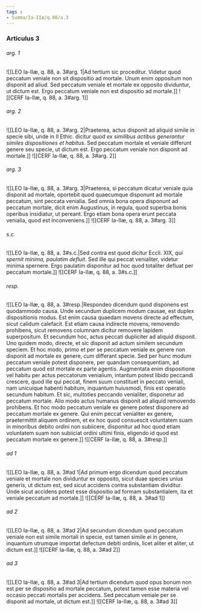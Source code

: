 ```yaml
---
tags : 
- Summa/Ia-IIæ/q.88/a.3
---
```


### Articulus 3

###### arg. 1
![[LEO Ia-IIæ, q. 88, a. 3#arg. 1|Ad tertium sic proceditur. Videtur quod peccatum veniale non sit dispositio ad mortale. Unum enim oppositum non disponit ad aliud. Sed peccatum veniale et mortale ex opposito dividuntur, ut dictum est. Ergo peccatum veniale non est dispositio ad mortale.]]
![[CERF Ia-IIæ, q. 88, a. 3#arg. 1]]

###### arg. 2
![[LEO Ia-IIæ, q. 88, a. 3#arg. 2|Praeterea, actus disponit ad aliquid simile in specie sibi, unde in II Ethic. dicitur quod *ex similibus actibus generantur similes dispositiones et habitus*. Sed peccatum mortale et veniale differunt genere seu specie, ut dictum est. Ergo peccatum veniale non disponit ad mortale.]]
![[CERF Ia-IIæ, q. 88, a. 3#arg. 2]]

###### arg. 3
![[LEO Ia-IIæ, q. 88, a. 3#arg. 3|Praeterea, si peccatum dicatur veniale quia disponit ad mortale, oportebit quod quaecumque disponunt ad mortale peccatum, sint peccata venialia. Sed omnia bona opera disponunt ad peccatum mortale, dicit enim Augustinus, in regula, quod superbia bonis operibus insidiatur, ut pereant. Ergo etiam bona opera erunt peccata venialia, quod est inconveniens.]]
![[CERF Ia-IIæ, q. 88, a. 3#arg. 3]]

###### s.c.
![[LEO Ia-IIæ, q. 88, a. 3#s.c.|Sed contra est quod dicitur Eccli. XIX, *qui spernit minima, paulatim defluit*. Sed ille qui peccat venialiter, videtur minima spernere. Ergo paulatim disponitur ad hoc quod totaliter defluat per peccatum mortale.]]
![[CERF Ia-IIæ, q. 88, a. 3#s.c.]]

###### resp.
![[LEO Ia-IIæ, q. 88, a. 3#resp.|Respondeo dicendum quod disponens est quodammodo causa. Unde secundum duplicem modum causae, est duplex dispositionis modus. Est enim causa quaedam movens directe ad effectum, sicut calidum calefacit. Est etiam causa indirecte movens, removendo prohibens, sicut removens columnam dicitur removere lapidem superpositum. Et secundum hoc, actus peccati dupliciter ad aliquid disponit. Uno quidem modo, directe, et sic disponit ad actum similem secundum speciem. Et hoc modo, primo et per se peccatum veniale ex genere non disponit ad mortale ex genere, cum differant specie. Sed per hunc modum peccatum veniale potest disponere, per quandam consequentiam, ad peccatum quod est mortale ex parte agentis. Augmentata enim dispositione vel habitu per actus peccatorum venialium, intantum potest libido peccandi crescere, quod ille qui peccat, finem suum constituet in peccato veniali, nam unicuique habenti habitum, inquantum huiusmodi, finis est operatio secundum habitum. Et sic, multoties peccando venialiter, disponetur ad peccatum mortale. Alio modo actus humanus disponit ad aliquid removendo prohibens. Et hoc modo peccatum veniale ex genere potest disponere ad peccatum mortale ex genere. Qui enim peccat venialiter ex genere, praetermittit aliquem ordinem, et ex hoc quod consuescit voluntatem suam in minoribus debito ordini non subiicere, disponitur ad hoc quod etiam voluntatem suam non subiiciat ordini ultimi finis, eligendo id quod est peccatum mortale ex genere.]]
![[CERF Ia-IIæ, q. 88, a. 3#resp.]]

###### ad 1
![[LEO Ia-IIæ, q. 88, a. 3#ad 1|Ad primum ergo dicendum quod peccatum veniale et mortale non dividuntur ex opposito, sicut duae species unius generis, ut dictum est, sed sicut accidens contra substantiam dividitur. Unde sicut accidens potest esse dispositio ad formam substantialem, ita et veniale peccatum ad mortale.]]
![[CERF Ia-IIæ, q. 88, a. 3#ad 1]]

###### ad 2
![[LEO Ia-IIæ, q. 88, a. 3#ad 2|Ad secundum dicendum quod peccatum veniale non est simile mortali in specie, est tamen simile ei in genere, inquantum utrumque importat defectum debiti ordinis, licet aliter et aliter, ut dictum est.]]
![[CERF Ia-IIæ, q. 88, a. 3#ad 2]]

###### ad 3
![[LEO Ia-IIæ, q. 88, a. 3#ad 3|Ad tertium dicendum quod opus bonum non est per se dispositio ad mortale peccatum, potest tamen esse materia vel occasio peccati mortalis per accidens. Sed peccatum veniale per se disponit ad mortale, ut dictum est.]]
![[CERF Ia-IIæ, q. 88, a. 3#ad 3]]


